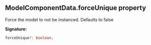 
## ModelComponentData.forceUnique property

Force the model to not be instanced. Defaults to false

**Signature:**

```typescript
forceUnique?: boolean;
```
